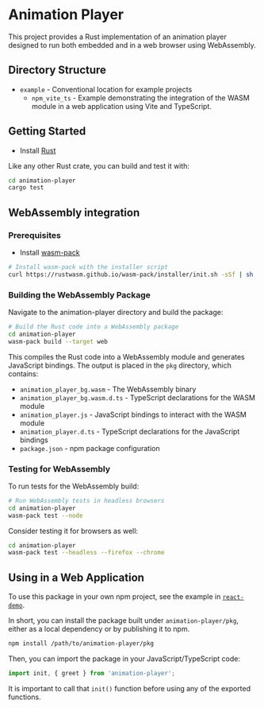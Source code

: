 # Animation Player

This project provides a Rust implementation of an animation player designed to run
both embedded and in a web browser using WebAssembly.

## Directory Structure

- `example` - Conventional location for example projects
  - `npm_vite_ts` - Example demonstrating the integration of the WASM module in a web application using Vite and TypeScript.

## Getting Started

- Install [Rust](https://www.rust-lang.org/tools/install)

Like any other Rust crate, you can build and test it with:

```bash
cd animation-player
cargo test
```

## WebAssembly integration

### Prerequisites

- Install [wasm-pack](https://rustwasm.github.io/wasm-pack/installer/)

```bash
# Install wasm-pack with the installer script
curl https://rustwasm.github.io/wasm-pack/installer/init.sh -sSf | sh
```

### Building the WebAssembly Package

Navigate to the animation-player directory and build the package:

```bash
# Build the Rust code into a WebAssembly package
cd animation-player
wasm-pack build --target web
```

This compiles the Rust code into a WebAssembly module and generates JavaScript bindings. The output is placed in the `pkg` directory, which contains:

- `animation_player_bg.wasm` - The WebAssembly binary
- `animation_player_bg.wasm.d.ts` - TypeScript declarations for the WASM module
- `animation_player.js` - JavaScript bindings to interact with the WASM module
- `animation_player.d.ts` - TypeScript declarations for the JavaScript bindings
- `package.json` - npm package configuration

### Testing for WebAssembly

To run tests for the WebAssembly build:

```bash
# Run WebAssembly tests in headless browsers
cd animation-player
wasm-pack test --node
```

Consider testing it for browsers as well:

```bash
cd animation-player
wasm-pack test --headless --firefox --chrome
```

## Using in a Web Application

To use this package in your own npm project,
see the example in [`react-demo`](react-demo/README.md).

In short, you can install the package built under `animation-player/pkg`,
either as a local dependency or by publishing it to npm.

```bash
npm install /path/to/animation-player/pkg
```

Then, you can import the package in your JavaScript/TypeScript code:

```typescript
import init, { greet } from 'animation-player';
```

It is important to call that `init()` function before using any of the exported functions.
